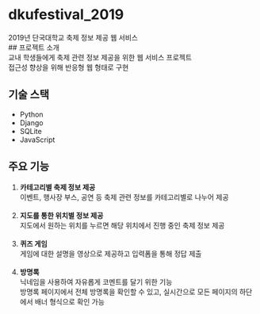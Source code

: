 # dkufestival_2019
2019년 단국대학교 축제 정보 제공 웹 서비스
<br>## 프로젝트 소개<br>
교내 학생들에게 축제 관련 정보 제공을 위한 웹 서비스 프로젝트<br>
접근성 향상을 위해 반응형 웹 형태로 구현

## 기술 스택<br>
+ Python
+ Django
+ SQLite
+ JavaScript

## 주요 기능<br>
1. **카테고리별 축제 정보 제공**<br>
이벤트, 행사장 부스, 공연 등 축제 관련 정보를 카테고리별로 나누어 제공<br><br>
2. **지도를 통한 위치별 정보 제공**<br>
지도에서 원하는 위치를 누르면 해당 위치에서 진행 중인 축제 정보 제공<br><br>
3. **퀴즈 게임**<br>
게임에 대한 설명을 영상으로 제공하고 입력폼을 통해 정답 제출<br><br>
4. **방명록**<br>
닉네임을 사용하여 자유롭게 코멘트를 달기 위한 기능<br>
방명록 페이지에서 전체 방명록을 확인할 수 있고, 실시간으로 모든 페이지의 하단에서 배너 형식으로 확인 가능
